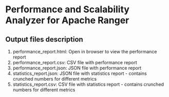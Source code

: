 <!---
Licensed to the Apache Software Foundation (ASF) under one
or more contributor license agreements.  See the NOTICE file
distributed with this work for additional information
regarding copyright ownership.  The ASF licenses this file
to you under the Apache License, Version 2.0 (the
"License"); you may not use this file except in compliance
with the License.  You may obtain a copy of the License at

  http://www.apache.org/licenses/LICENSE-2.0

Unless required by applicable law or agreed to in writing,
software distributed under the License is distributed on an
"AS IS" BASIS, WITHOUT WARRANTIES OR CONDITIONS OF ANY
KIND, either express or implied.  See the License for the
specific language governing permissions and limitations
under the License.
-->

# Performance and Scalability Analyzer for Apache Ranger

## Output files description
1) performance_report.html: Open in browser to view the performance report
2) performance_report.csv: CSV file with performance report
3) performance_report.json: JSON file with performance report
4) statistics_report.json: JSON file with statistics report - contains crunched numbers for different metrics
5) statistics_report.csv: CSV file with statistics report - contains crunched numbers for different metrics